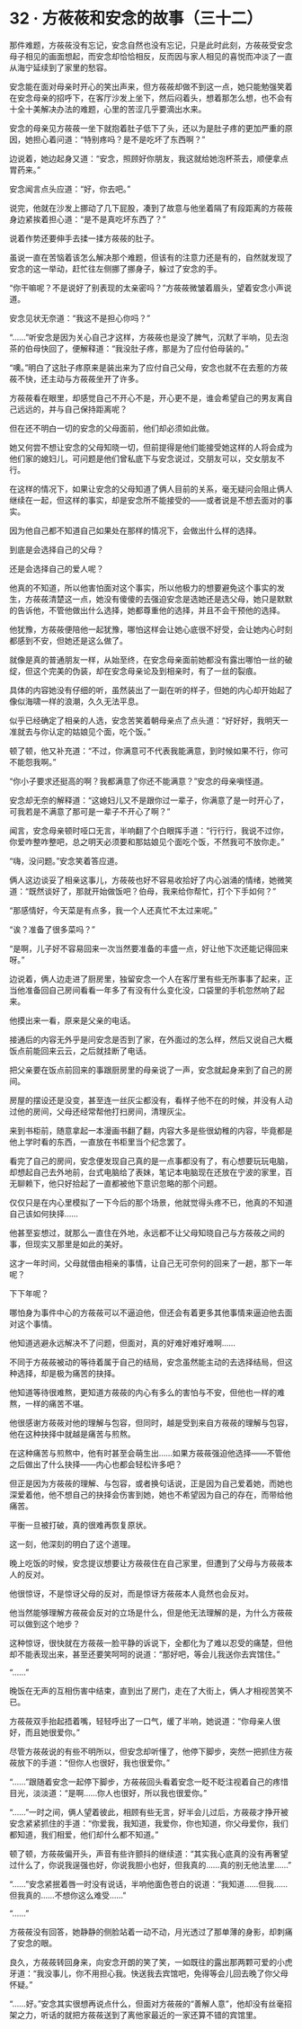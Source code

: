 <link rel="stylesheet" href="../styles/text.css"/>
<h1>32 · 方莜莜和安念的故事（三十二）</h1>

那件难题，方莜莜没有忘记，安念自然也没有忘记，只是此时此刻，方莜莜受安念母子相见的画面想起，而安念却恰恰相反，反而因与家人相见的喜悦而冲淡了一直从海宁延续到了家里的愁容。

安念能在面对母亲时开心的笑出声来，但方莜莜却做不到这一点，她只能勉强笑着在安念母亲的招呼下，在客厅沙发上坐下，然后闷着头，想着那怎么想，也不会有十全十美解决办法的难题，心里的苦涩几乎要滴出水来。

安念的母亲见方莜莜一坐下就抱着肚子低下了头，还以为是肚子疼的更加严重的原因，她担心着问道：“特别疼吗？是不是吃坏了东西啊？”

边说着，她边起身又道：“安念，照顾好你朋友，我这就给她泡杯茶去，顺便拿点胃药来。”

安念闻言点头应道：“好，你去吧。”

说完，他就在沙发上挪动了几下屁股，凑到了故意与他坐着隔了有段距离的方莜莜身边紧挨着担心道：“是不是真吃坏东西了？”

说着作势还要伸手去揉一揉方莜莜的肚子。

虽说一直在苦恼着该怎么解决那个难题，但该有的注意力还是有的，自然就发现了安念的这一举动，赶忙往左侧挪了挪身子，躲过了安念的手。

“你干嘛呢？不是说好了别表现的太亲密吗？”方莜莜微皱着眉头，望着安念小声说道。

安念见状无奈道：“我这不是担心你吗？”

“……”听安念是因为关心自己才这样，方莜莜也是没了脾气，沉默了半响，见去泡茶的伯母快回了，便解释道：“我没肚子疼，那是为了应付伯母装的。”

“噢。”明白了这肚子疼原来是装出来为了应付自己父母，安念也就不在去惹的方莜莜不快，还主动与方莜莜坐开了许多。

方莜莜看在眼里，却感觉自己不开心不是，开心更不是，谁会希望自己的男友离自己远远的，并与自己保持距离呢？

但在还不明白一切的安念的父母面前，他们却必须如此做。

她又何尝不想让安念的父母知晓一切，但前提得是他们能接受她这样的人将会成为他们家的媳妇儿，可问题是他们曾私底下与安念说过，交朋友可以，交女朋友不行。

在这样的情况下，如果让安念的父母知道了俩人目前的关系，毫无疑问会阻止俩人继续在一起，但这样的事实，却是安念所不能接受的——或者说是不想去面对的事实。

因为他自己都不知道自己如果处在那样的情况下，会做出什么样的选择。

到底是会选择自己的父母？

还是会选择自己的爱人呢？

他真的不知道，所以他害怕面对这个事实，所以他极力的想要避免这个事实的发生，方莜莜清楚这一点，她没有傻傻的去强迫安念是选她还是选父母，她只是默默的告诉他，不管他做出什么选择，她都尊重他的选择，并且不会干预他的选择。

他犹豫，方莜莜便陪他一起犹豫，哪怕这样会让她心底很不好受，会让她内心时刻都感到不安，但她还是这么做了。

就像是真的普通朋友一样，从始至终，在安念母亲面前她都没有露出哪怕一丝的破绽，但这个完美的伪装，却在安念母亲论及到相亲时，有了一丝的裂痕。

具体的内容她没有仔细的听，虽然装出了一副在听的样子，但她的内心却开始起了像似海啸一样的浪潮，久久无法平息。

似乎已经确定了相亲的人选，安念苦笑着朝母亲点了点头道：“好好好，我明天一准就去与你认定的姑娘见个面，吃个饭。”

顿了顿，他又补充道：“不过，你满意可不代表我能满意，到时候如果不行，你可不能怨我啊。”

“你小子要求还挺高的啊？我都满意了你还不能满意？”安念的母亲嗔怪道。

安念却无奈的解释道：“这媳妇儿又不是跟你过一辈子，你满意了是一时开心了，可我若是不满意了那可是一辈子不开心了啊？”

闻言，安念母亲顿时哑口无言，半响翻了个白眼挥手道：“行行行，我说不过你，你爱咋整咋整吧，总之明天必须要和那姑娘见个面吃个饭，不然我可不放你走。”

“嗨，没问题。”安念笑着答应道。

俩人这边谈妥了相亲这事儿，方莜莜也好不容易收拾好了内心汹涌的情绪，她微笑道：“既然谈好了，那就开始做饭吧？伯母，我来给你帮忙，打个下手如何？”

“那感情好，今天菜是有点多，我一个人还真忙不太过来呢。”

“诶？准备了很多菜吗？”

“是啊，儿子好不容易回来一次当然要准备的丰盛一点，好让他下次还能记得回来呀。”

边说着，俩人边走进了厨房里，独留安念一个人在客厅里有些无所事事了起来，正当他准备回自己房间看看一年多了有没有什么变化没，口袋里的手机忽然响了起来。

他摸出来一看，原来是父亲的电话。

接通后的内容无外乎是问安念是否到了家，在外面过的怎么样，然后又说自己大概饭点前能回来云云，之后就挂断了电话。

把父亲要在饭点前回来的事跟厨房里的母亲说了一声，安念就起身来到了自己的房间。

房屋的摆设还是没变，甚至连一丝灰尘都没有，看样子他不在的时候，并没有人动过他的房间，父母还经常帮他打扫房间，清理灰尘。

来到书柜前，随意拿起一本漫画书翻了翻，内容大多是些很幼稚的内容，毕竟都是他上学时看的东西，一直放在书柜里当个纪念罢了。

看完了自己的房间，安念便发现自己真的是一点事都没有了，有心想要玩玩电脑，却想起自己去外地前，台式电脑给了表妹，笔记本电脑现在还放在宁波的家里，百无聊赖下，他只好拾起了一直都被他下意识忽略的那个问题。

仅仅只是在内心里模拟了一下今后的那个场景，他就觉得头疼不已，他真的不知道自己该如何抉择……

他甚至妄想过，就那么一直住在外地，永远都不让父母知晓自己与方莜莜之间的事，但现实又那里是如此的美好。

这才一年时间，父母就借由相亲的事情，让自己无可奈何的回来了一趟，那下一年呢？

下下年呢？

哪怕身为事件中心的方莜莜可以不逼迫他，但还会有着更多其他事情来逼迫他去面对这个事情。

他知道逃避永远解决不了问题，但面对，真的好难好难好难啊……

不同于方莜莜被动的等待着属于自己的结局，安念虽然能主动的去选择结局，但这种选择，却是极为痛苦的抉择。

他知道等待很难熬，更知道方莜莜的内心有多么的害怕与不安，但他也一样的难熬，一样的痛苦不堪。

他很感谢方莜莜对他的理解与包容，但同时，越是受到来自方莜莜的理解与包容，他在这种抉择中就越是痛苦与煎熬。

在这种痛苦与煎熬中，他有时甚至会萌生出……如果方莜莜强迫他选择——不管他之后做出了什么抉择——内心也都会轻松许多吧？

但正是因为方莜莜的理解、与包容，或者换句话说，正是因为自己爱着她，而她也深爱着他，他不想自己的抉择会伤害到她，她也不希望因为自己的存在，而带给他痛苦。

平衡一旦被打破，真的很难再恢复原状。

这一刻，他深刻的明白了这个道理。

晚上吃饭的时候，安念提议想要让方莜莜住在自己家里，但遭到了父母与方莜莜本人的反对。

他很惊讶，不是惊讶父母的反对，而是惊讶方莜莜本人竟然也会反对。

他当然能够理解方莜莜会反对的立场是什么，但是他无法理解的是，为什么方莜莜可以做到这个地步？

这种惊讶，很快就在方莜莜一脸平静的诉说下，全都化为了难以忍受的痛楚，但他却不能表现出来，甚至还要笑呵呵的说道：“那好吧，等会儿我送你去宾馆住。”

“……”

晚饭在无声的互相伤害中结束，直到出了房门，走在了大街上，俩人才相视苦笑不已。

方莜莜双手抬起捂着嘴，轻轻呼出了一口气，缓了半响，她说道：“你母亲人很好，而且她很爱你。”

尽管方莜莜说的有些不明所以，但安念却听懂了，他停下脚步，突然一把抓住方莜莜放下的手道：“但你人也很好，我也很爱你。”

“……”跟随着安念一起停下脚步，方莜莜回头看着安念一眨不眨注视着自己的疼惜目光，淡淡道：“是啊……你人也很好，所以我也很爱你。”

“……”一时之间，俩人望着彼此，相顾有些无言，好半会儿过后，方莜莜才挣开被安念紧紧抓住的手道：“你爱我，我知道，我爱你，你也知道，你父母爱你，我们都知道，我们相爱，他们却什么都不知道。”

顿了顿，方莜莜偏开头，声音有些许颤抖的继续道：“其实我心底真的没有再奢望过什么了，你说我逞强也好，你说我胆小也好，但我真的……真的别无他法里……”

“……”安念紧抿着唇一时没有说话，半响他面色苍白的说道：“我知道……但我……但我真的……不想你这么难受……”

“……”

方莜莜没有回答，她静静的侧脸站着一动不动，月光透过了那单薄的身影，却刺痛了安念的眼。

良久，方莜莜转回身来，向安念开朗的笑了笑，一如既往的露出那两颗可爱的小虎牙道：“我没事儿，你不用担心我。快送我去宾馆吧，免得等会儿回去晚了你父母怀疑。”

“……好。”安念其实很想再说点什么，但面对方莜莜的“善解人意”，他却没有丝毫招架之力，听话的就把方莜莜送到了离他家最近的一家还算不错的宾馆里。
